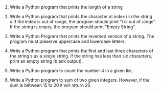1) Write a Python program that prints the length of a string

2) Write a Python program that prints the character at index i in the string s.If the index is out of range, the program should print "i is out of range". If the string is empty, the program should print "Empty String"

3) Write a Python Program that prints the reversed version of a string. The program must preserve uppercase and lowercase letters.

4) Write a Python program that prints the first and last three characters of the string s as a single string. If the string has less than six characters, print an empty string (blank output).

5) Write a Python program to count the number 4 in a given list.

6) Write a Python program to sum of two given integers. However, if the sum is between 15 to 20 it will return 20.

